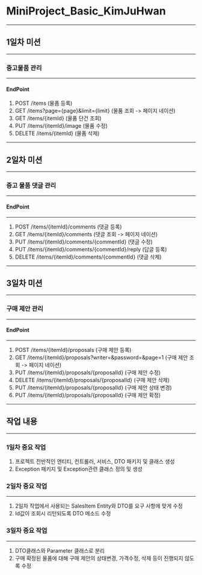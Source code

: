 # MiniProject_Basic_KimJuHwan
---

## 1일차 미션
---
### 중고물품 관리
---
#### EndPoint
1. POST /items (물픔 등록)
2. GET /items?page={page}&limit={limit} (물품 조회 -> 페이지 네이션)
3. GET /items/{itemId} (물품 단건 조회)
4. PUT /items/{itemId}/image (물품 수정)
5. DELETE /items/{itemId} (물품 삭제)
---


## 2일차 미션
---
### 중고 물품 댓글 관리
---
#### EndPoint
---
1. POST /items/{itemId}/comments (댓글 등록)
2. GET /items/{itemId}/comments (댓글 조회 -> 페이지 네이션)
3. PUT /items/{itemId}/comments/{commentId} (댓글 수정)
4. PUT /items/{itemId}/comments/{commentId}/reply (답글 등록)
5. DELETE /items/{itemId}/comments/{commentId} (댓글 삭제)
---


## 3일차 미션
---
### 구매 제안 관리
---
#### EndPoint
---
1. POST /items/{itemId}/proposals (구매 제안 등록)
2. GET /items/{itemId}/proposals?writer=&password=&page=1 (구매 제안 조회 -> 페이지 네이션)
3. PUT /items/{itemId}/proposals/{proposalId} (구매 제안 수정)
4. DELETE /items/{itemId}/proposals/{proposalId} (구매 제안 삭제)
5. PUT /items/{itemId}/proposals/{proposalId} (구매 제안 상태 변경)
6. PUT /items/{itemId}/proposals/{proposalId} (구매 제안 확정)
---

## 작업 내용
---
### 1일차 중요 작업
1. 프로젝트 전반적인 엔티티, 컨트롤러, 서비스, DTO 패키지 및 클래스 생성
2. Exception 패키지 및 Exception관련 클래스 정의 및 생성

### 2일차 중요 작업
---
1. 2일차 작업에서 사용되는 SalesItem Entity와 DTO를 요구 사항에 맞게 수정
2. Id값이 조회시 리턴되도록 DTO 메소드 수정

### 3일차 중요 작업
---
1. DTO클래스와 Parameter 클래스로 분리
2. 구매 확정된 물품에 대해 구매 제안의 상태변경, 가격수정, 삭제 등이 진행되지 않도록 수정
